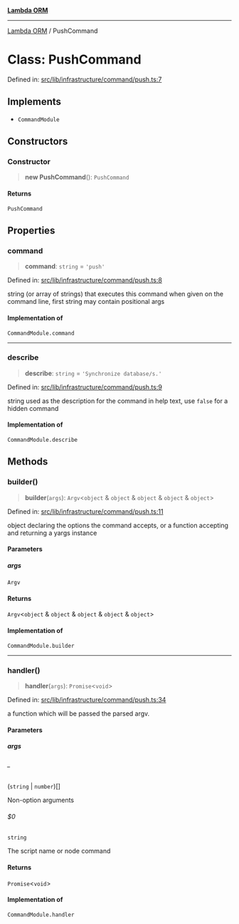 [**Lambda ORM**](../README.md)

***

[Lambda ORM](../README.md) / PushCommand

# Class: PushCommand

Defined in: [src/lib/infrastructure/command/push.ts:7](https://github.com/lambda-orm/lambdaorm-cli/blob/13ba67f82da56ad016f8e1dfde55096d88f4a8c9/src/lib/infrastructure/command/push.ts#L7)

## Implements

- `CommandModule`

## Constructors

### Constructor

> **new PushCommand**(): `PushCommand`

#### Returns

`PushCommand`

## Properties

### command

> **command**: `string` = `'push'`

Defined in: [src/lib/infrastructure/command/push.ts:8](https://github.com/lambda-orm/lambdaorm-cli/blob/13ba67f82da56ad016f8e1dfde55096d88f4a8c9/src/lib/infrastructure/command/push.ts#L8)

string (or array of strings) that executes this command when given on the command line, first string may contain positional args

#### Implementation of

`CommandModule.command`

***

### describe

> **describe**: `string` = `'Synchronize database/s.'`

Defined in: [src/lib/infrastructure/command/push.ts:9](https://github.com/lambda-orm/lambdaorm-cli/blob/13ba67f82da56ad016f8e1dfde55096d88f4a8c9/src/lib/infrastructure/command/push.ts#L9)

string used as the description for the command in help text, use `false` for a hidden command

#### Implementation of

`CommandModule.describe`

## Methods

### builder()

> **builder**(`args`): `Argv`\<`object` & `object` & `object` & `object` & `object`\>

Defined in: [src/lib/infrastructure/command/push.ts:11](https://github.com/lambda-orm/lambdaorm-cli/blob/13ba67f82da56ad016f8e1dfde55096d88f4a8c9/src/lib/infrastructure/command/push.ts#L11)

object declaring the options the command accepts, or a function accepting and returning a yargs instance

#### Parameters

##### args

`Argv`

#### Returns

`Argv`\<`object` & `object` & `object` & `object` & `object`\>

#### Implementation of

`CommandModule.builder`

***

### handler()

> **handler**(`args`): `Promise`\<`void`\>

Defined in: [src/lib/infrastructure/command/push.ts:34](https://github.com/lambda-orm/lambdaorm-cli/blob/13ba67f82da56ad016f8e1dfde55096d88f4a8c9/src/lib/infrastructure/command/push.ts#L34)

a function which will be passed the parsed argv.

#### Parameters

##### args

###### _

(`string` \| `number`)[]

Non-option arguments

###### $0

`string`

The script name or node command

#### Returns

`Promise`\<`void`\>

#### Implementation of

`CommandModule.handler`
